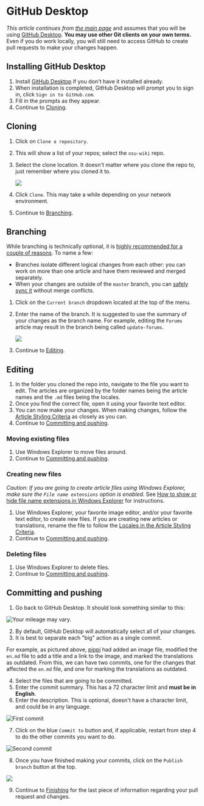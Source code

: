 # GitHub Desktop

*This article continues from [the main page](/wiki/osu!_wiki_Contribution_Guide)* and assumes that you will be using [GitHub Desktop](https://desktop.github.com). **You may use other Git clients on your own terms.** Even if you do work locally, you will still need to access GitHub to create pull requests to make your changes happen.

## Installing GitHub Desktop

1. Install [GitHub Desktop](https://desktop.github.com) if you don't have it installed already.
2. When installation is completed, GitHub Desktop will prompt you to sign in, click `Sign in to GitHub.com`.
3. Fill in the prompts as they appear.
4. Continue to [Cloning](#cloning).

## Cloning

1. Click on `Clone a repository`.

2. This will show a list of your repos; select the `osu-wiki` repo.

3. Select the clone location. It doesn't matter where you clone the repo to, just remember where you cloned it to.

   ![](img/github-desktop-select-repo.jpg)

4. Click `Clone`. This may take a while depending on your network environment.

5. Continue to [Branching](#branching).

## Branching

While branching is technically optional, it is [highly recommended for a couple of reasons](https://www.atlassian.com/git/tutorials/comparing-workflows/forking-workflow). To name a few:

- Branches isolate different logical changes from each other: you can work on more than one article and have them reviewed and merged separately.
- When your changes are outside of the `master` branch, you can [safely sync it](/wiki/owcg/Common_Issues#my-branch-is-out-of-date!) without merge conflicts.

1. Click on the `Current branch` dropdown located at the top of the menu.

2. Enter the name of the branch. It is suggested to use the summary of your changes as the branch name. For example, editing the `Forums` article may result in the branch being called `update-forums`.

   ![](img/github-desktop-branch.jpg)

3. Continue to [Editing](#editing).

## Editing

1. In the folder you cloned the repo into, navigate to the file you want to edit. The articles are organized by the folder names being the article names and the `.md` files being the locales.
2. Once you find the correct file, open it using your favorite text editor.
3. You can now make your changes. When making changes, follow the [Article Styling Criteria](/wiki/ASC) as closely as you can.
4. Continue to [Committing and pushing](#committing-and-pushing).

### Moving existing files

1. Use Windows Explorer to move files around.
2. Continue to [Committing and pushing](#committing-and-pushing).

### Creating new files

*Caution: If you are going to create article files using Windows Explorer, make sure the `File name extensions` option is enabled.* See [How to show or hide file name extensions in Windows Explorer](https://support.microsoft.com/en-us/help/865219/how-to-show-or-hide-file-name-extensions-in-windows-explorer) for instructions.

1. Use Windows Explorer, your favorite image editor, and/or your favorite text editor, to create new files. If you are creating new articles or translations, rename the file to follow the [Locales in the Article Styling Criteria](/wiki/ASC#locales).
2. Continue to [Committing and pushing](#committing-and-pushing).

### Deleting files

1. Use Windows Explorer to delete files.
2. Continue to [Committing and pushing](#committing-and-pushing).

## Committing and pushing

1. Go back to GitHub Desktop. It should look something similar to this:

  ![](img/github-desktop-changes.jpg "Your mileage may vary.")

2. By default, GitHub Desktop will automatically select all of your changes.
3. It is best to separate each "big" action as a single commit.

For example, as pictured above, [pippi](/wiki/Mascots#-pippi) had added an image file, modified the `en.md` file to add a title and a link to the image, and marked the translations as outdated. From this, we can have two commits, one for the changes that affected the `en.md` file, and one for marking the translations as outdated.

4. Select the files that are going to be committed.
5. Enter the commit summary. This has a 72 character limit and **must be in English**.
6. Enter the description. This is optional, doesn't have a character limit, and could be in any language.

  ![](img/github-desktop-first-commit.jpg "First commit")

7. Click on the blue `Commit to` button and, if applicable, restart from step 4 to do the other commits you want to do.

  ![](img/github-desktop-second-commit.jpg "Second commit")

8. Once you have finished making your commits, click on the `Publish branch` button at the top.

  ![](img/github-desktop-push.jpg)

9. Continue to [Finishing](/wiki/owcg#finishing) for the last piece of information regarding your pull request and changes.

